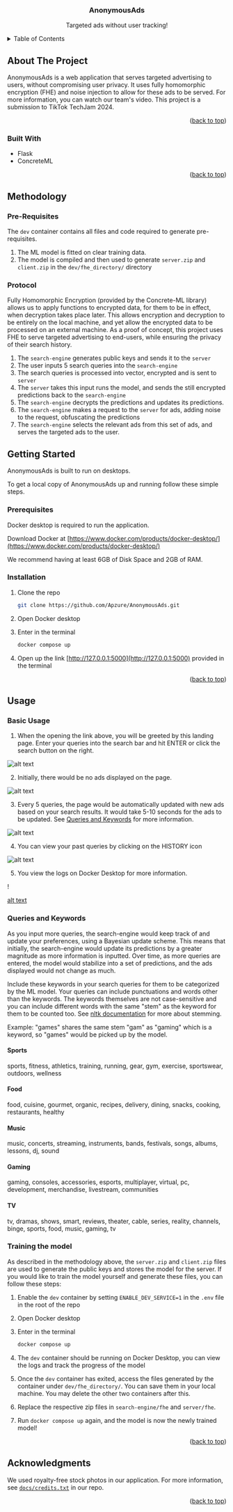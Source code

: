 <!-- PROJECT LOGO -->
<br />

<h3 align="center">AnonymousAds</h3>

  <p align="center">
    Targeted ads without user tracking!
    <br />
  </p>
</div>

<!-- TABLE OF CONTENTS -->
<details>
  <summary>Table of Contents</summary>
  <ol>
    <li>
      <a href="#about-the-project">About The Project</a>
      <ul>
        <li><a href="#built-with">Built With</a></li>
      </ul>
    </li>
    <li><a href="#methodology">Methodology</a></li>
    <li>
      <a href="#getting-started">Getting Started</a>
      <ul>
        <li><a href="#prerequisites">Prerequisites</a></li>
        <li><a href="#installation">Installation</a></li>
      </ul>
    </li>
    <li><a href="#usage">Usage</a></li>
    <li><a href="#acknowledgments">Acknowledgments</a></li>
  </ol>
</details>

<!-- ABOUT THE PROJECT -->

## About The Project

AnonymousAds is a web application that serves targeted advertising to users, without compromising user privacy. It uses fully homomorphic encryption (FHE) and noise injection to allow for these ads to be served. For more information, you can watch our team's video. This project
is a submission to TikTok TechJam 2024. 

<p align="right">(<a href="#readme-top">back to top</a>)</p>

### Built With

- Flask
- ConcreteML

<p align="right">(<a href="#readme-top">back to top</a>)</p>

<!-- METHODOLOGY -->

## Methodology

### Pre-Requisites

The `dev` container contains all files and code required to generate pre-requisites. 

1. The ML model is fitted on clear training data. 
2. The model is compiled and then used to generate `server.zip` and `client.zip` in the `dev/fhe_directory/` directory

### Protocol

Fully Homomorphic Encryption (provided by the Concrete-ML library) allows us to apply functions to encrypted data, for them to be in effect,
when decryption takes place later. This allows encryption and decryption to be entirely on the local machine, and yet allow the encrypted data
to be processed on an external machine. As a proof of concept, this project uses FHE to serve targeted advertising to end-users, while ensuring
the privacy of their search history. 

1. The `search-engine` generates public keys and sends it to the `server`
2. The user inputs 5 search queries into the `search-engine`
3. The search queries is processed into vector, encrypted and is sent to `server`
4. The `server` takes this input runs the model, and sends the still encrypted predictions back to the `search-engine`
5. The `search-engine` decrypts the predictions and updates its predictions. 
7. The `search-engine` makes a request to the `server` for ads, adding noise to the request, obfuscating the predictions
8. The `search-engine` selects the relevant ads from this set of ads, and serves the targeted ads to the user.

<!-- GETTING STARTED -->

## Getting Started

AnonymousAds is built to run on desktops.

To get a local copy of AnonymousAds up and running follow these simple steps.

### Prerequisites

Docker desktop is required to run the application.

Download Docker at [https://www.docker.com/products/docker-desktop/](https://www.docker.com/products/docker-desktop/)

We recommend having at least 6GB of Disk Space and 2GB of RAM.

### Installation

1. Clone the repo

   ```sh
   git clone https://github.com/Apzure/AnonymousAds.git
   ```
2. Open Docker desktop
3. Enter in the terminal

   ```sh
   docker compose up
   ```
4. Open up the link [http://127.0.0.1:5000](http://127.0.0.1:5000) provided in the terminal

<p align="right">(<a href="#readme-top">back to top</a>)</p>

<!-- USAGE EXAMPLES -->

## Usage

### Basic Usage
1. When the opening the link above, you will be greeted by this landing page. Enter your queries into the search bar and hit ENTER or click the search button on the right.

<!-- INSERT SCREENSHOT OF LANDING PAGE HERE -->

![alt text](docs/images/landing_page.png)

2. Initially, there would be no ads displayed on the page. 

<!-- INSERT SCREENSHOT OF QUERY PAGE HERE + NO ADS-->

![alt text](docs/images/query_page_no_ads.png)

3. Every 5 queries, the page would be automatically updated with new ads based on your search results. It would take 5-10 seconds for the ads to be updated. See [Queries and Keywords](#queries-and-keywords) for more information.

<!-- INSERT SCREENSHOT OF QUERY PAGE HERE + ADS-->

![alt text](docs/images/query_page_with_ads.png)

4. You can view your past queries by clicking on the HISTORY icon 

<!-- INSERT SCREENSHOT OF QUERY PAGE HERE + ADS + HISTORY-->

![alt text](docs/images/query_page_history.png)

5. You view the logs on Docker Desktop for more information. 

<!-- INSERT IMG OF DOCKER-->!

[alt text](docs/images/docker_logs.png)

### Queries and Keywords 

As you input more queries, the search-engine would keep track of and update your preferences, using a Bayesian update scheme. This means that initially, the search-engine would update its predictions by a greater magnitude as more information is inputted. Over time, as more queries are entered, the model would stabilize into a set of predictions, and the ads displayed would not change as much. 

Include these keywords in your search queries for them to be categorized by the ML model. Your queries can include punctuations and words other than the keywords. The keywords themselves are not case-sensitive and you can include different words with the same "stem" as the keyword for them to be counted too. See [nltk documentation](https://www.nltk.org/howto/stem.html#unit-tests-for-the-porter-stemmer) for more about stemming.

Example: "games" shares the same stem "gam" as "gaming" which is a keyword, so "games" would be picked up by the model. 

#### Sports
sports, fitness, athletics, training, running, gear, gym, exercise, sportswear, outdoors, wellness

#### Food
food, cuisine, gourmet, organic, recipes, delivery, dining, snacks, cooking, restaurants, healthy

#### Music
music, concerts, streaming, instruments, bands, festivals, songs, albums, lessons, dj, sound

#### Gaming
gaming, consoles, accessories, esports, multiplayer, virtual, pc, development, merchandise, livestream, communities

#### TV 
tv, dramas, shows, smart, reviews, theater, cable, series, reality, channels, binge, sports, food, music, gaming, tv


### Training the model

As described in the methodology above, the `server.zip` and `client.zip` files are used to generate the public keys and stores the model for the server. If you would like to train the model yourself and generate these files, you can follow these steps:

1. Enable the `dev` container by setting `ENABLE_DEV_SERVICE=1` in the `.env` file in the root of the repo
2. Open Docker desktop
3. Enter in the terminal

   ```sh
   docker compose up
   ```
4. The `dev` container should be running on Docker Desktop, you can view the logs and track the progress of the model
5. Once the `dev` container has exited, access the files generated by the container under `dev/fhe_directory/`. You can save them in your local machine. You may delete the other two containers after this.
6. Replace the respective zip files in `search-engine/fhe` and `server/fhe`. 
7. Run `docker compose up` again, and the model is now the newly trained model!

<p align="right">(<a href="#readme-top">back to top</a>)</p>

## Acknowledgments

We used royalty-free stock photos in our application. For more information, see [`docs/credits.txt`](docs/credit.txt) in our repo.

<p align="right">(<a href="#readme-top">back to top</a>)</p>
